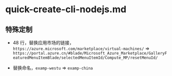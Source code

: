 # quick-create-cli-nodejs.md

## 特殊定制

* 48 行，替换应用市场的链接，`https://azure.microsoft.com/marketplace/virtual-machines/` => `https://portal.azure.cn/#blade/Microsoft_Azure_Marketplace/GalleryFeaturedMenuItemBlade/selectedMenuItemId/Compute_MP/resetMenuId/`

* 替换命名，`examp-westu` => `examp-china`